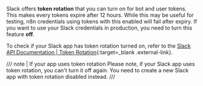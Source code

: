 Slack offers **token rotation** that you can turn on for bot and user tokens. This makes every tokens expire after 12 hours. While this may be useful for testing, n8n credentials using tokens with this enabled will fail after expiry. If you want to use your Slack credentials in production, you need to turn this feature **off**.

To check if your Slack app has token rotation turned on, refer to the [Slack API Documentation | Token Rotation](https://api.slack.com/authentication/rotation){:target=_blank .external-link}.

/// note | If your app uses token rotation
Please note, if your Slack app uses token rotation, you can't turn it off again. You need to create a new Slack app with token rotation disabled instead. 
///
